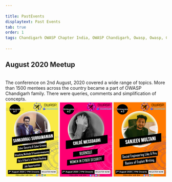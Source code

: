 ```yaml
---

title: PastEvents
displaytext: Past Events
tab: true
order: 1
tags: Chandigarh OWASP Chapter India, OWASP Chandigarh, Owasp, Owasp, Chandigarh,Owasp chapter

---
```

## August 2020 Meetup
<br>The conference on 2nd August, 2020 covered a wide range of topics. More than 1500 mentees across the country became a part of OWASP Chandigarh family. There were queries, comments and simplification of concepts.<br>
<img src="assets/images/trio.jpg" width="auto" height="auto" />

